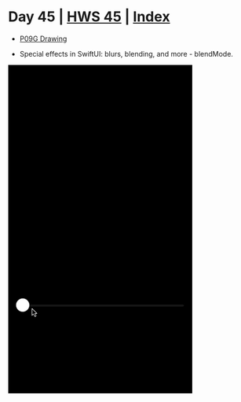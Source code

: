 # Day 45 | [HWS 45](https://www.hackingwithswift.com/100/swiftui/45) | [Index](https://github.com/JulesMoorhouse/100DaysOfSwiftUI/blob/main/README.md)

- [P09G Drawing](https://github.com/JulesMoorhouse/100DaysOfSwiftUI/blob/main/P09G%20Drawing/P09F%20Drawing/ContentView.swift) 

- Special effects in SwiftUI: blurs, blending, and more - blendMode.

<img src="../Images/day45h.gif">
